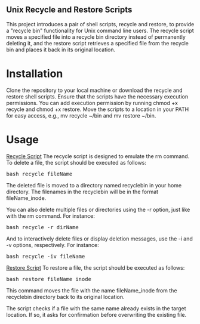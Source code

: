 ## Unix Recycle and Restore Scripts
This project introduces a pair of shell scripts, recycle and restore, to provide a "recycle bin" functionality for Unix command line users. The recycle script moves a specified file into a recycle bin directory instead of permanently deleting it, and the restore script retrieves a specified file from the recycle bin and places it back in its original location.

# Installation
Clone the repository to your local machine or download the recycle and restore shell scripts.
Ensure that the scripts have the necessary execution permissions. You can add execution permission by running chmod +x recycle and chmod +x restore.
Move the scripts to a location in your PATH for easy access, e.g., mv recycle ~/bin and mv restore ~/bin.

# Usage
<u>Recycle Script</u>
The recycle script is designed to emulate the rm command. To delete a file, the script should be executed as follows:
<pre>bash recycle fileName</pre>
The deleted file is moved to a directory named recyclebin in your home directory. The filenames in the recyclebin will be in the format fileName_inode.

You can also delete multiple files or directories using the -r option, just like with the rm command. For instance:
<pre>bash recycle -r dirName</pre>
And to interactively delete files or display deletion messages, use the -i and -v options, respectively. For instance:

<pre>bash recycle -iv fileName</pre>

<u>Restore Script</u>
To restore a file, the script should be executed as follows:
<pre>bash restore fileName_inode</pre>
This command moves the file with the name fileName_inode from the recyclebin directory back to its original location.

The script checks if a file with the same name already exists in the target location. If so, it asks for confirmation before overwriting the existing file.
